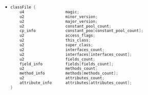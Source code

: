 - ```java
  classFile {
      u4                  magic;
      u2                  minor_version;
      u2                  major_version;
      u2                  constant_pool_count;
      cp_info             constant_poo[constant_pool_count];
      u2                  access_flags;
      u2                  this_class;
      u2                  super_class;
      u2                  interfaces_count;
      u2                  interfaces[interfaces_count];
      u2                  fields_count;
      field_info          fields[fields_count];
      u2                  methods_count;
      method_info         methods[methods_count];
      u2                  attributes_count;
      attribute_info      attributes[attributes_count];
  }
  ```